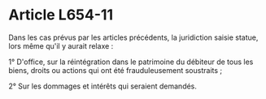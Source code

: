 # Article L654-11

Dans les cas prévus par les articles précédents, la juridiction saisie statue, lors même qu'il y aurait relaxe :

1° D'office, sur la réintégration dans le patrimoine du débiteur de tous les biens, droits ou actions qui ont été frauduleusement soustraits ;

2° Sur les dommages et intérêts qui seraient demandés.
